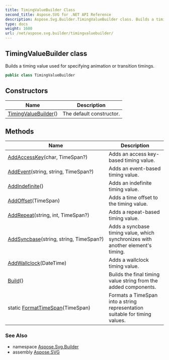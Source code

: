 ```yaml
---
title: TimingValueBuilder Class
second_title: Aspose.SVG for .NET API Reference
description: Aspose.Svg.Builder.TimingValueBuilder class. Builds a timing value used for specifying animation or transition timings
type: docs
weight: 1600
url: /net/aspose.svg.builder/timingvaluebuilder/
---
```

## TimingValueBuilder class

Builds a timing value used for specifying animation or transition timings.

```csharp
public class TimingValueBuilder
```

## Constructors

| Name | Description |
| --- | --- |
| [TimingValueBuilder](timingvaluebuilder/)() | The default constructor. |

## Methods

| Name | Description |
| --- | --- |
| [AddAccessKey](../../aspose.svg.builder/timingvaluebuilder/addaccesskey/)(char, TimeSpan?) | Adds an access key-based timing value. |
| [AddEvent](../../aspose.svg.builder/timingvaluebuilder/addevent/)(string, string, TimeSpan?) | Adds an event-based timing value. |
| [AddIndefinite](../../aspose.svg.builder/timingvaluebuilder/addindefinite/)() | Adds an indefinite timing value. |
| [AddOffset](../../aspose.svg.builder/timingvaluebuilder/addoffset/)(TimeSpan) | Adds a time offset to the timing value. |
| [AddRepeat](../../aspose.svg.builder/timingvaluebuilder/addrepeat/)(string, int, TimeSpan?) | Adds a repeat-based timing value. |
| [AddSyncbase](../../aspose.svg.builder/timingvaluebuilder/addsyncbase/)(string, string, TimeSpan?) | Adds a syncbase timing value, which synchronizes with another element's timing. |
| [AddWallclock](../../aspose.svg.builder/timingvaluebuilder/addwallclock/)(DateTime) | Adds a wallclock timing value. |
| [Build](../../aspose.svg.builder/timingvaluebuilder/build/)() | Builds the final timing value string from the added components. |
| static [FormatTimeSpan](../../aspose.svg.builder/timingvaluebuilder/formattimespan/)(TimeSpan) | Formats a TimeSpan into a string representation suitable for timing values. |

### See Also

* namespace [Aspose.Svg.Builder](../../aspose.svg.builder/)
* assembly [Aspose.SVG](../../)
